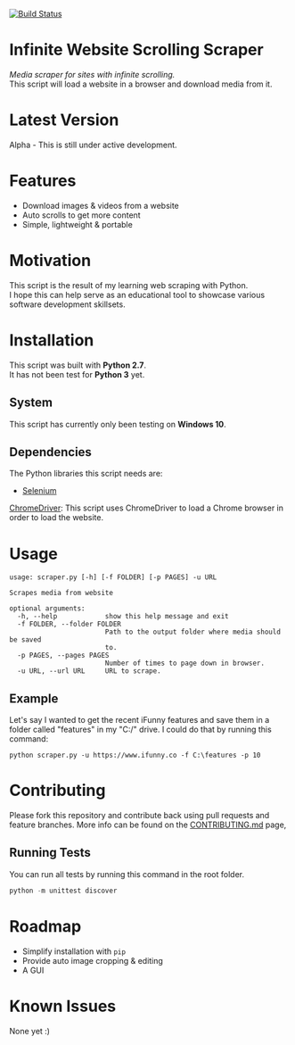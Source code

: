 [![Build Status](https://travis-ci.org/asclines/infinite-scroll-scraper.svg?branch=master)](https://travis-ci.org/asclines/infinite-scroll-scraper)
# Infinite Website Scrolling Scraper
_Media scraper for sites with infinite scrolling._  
This script will load a website in a browser and download media from it.

# Latest Version
Alpha - This is still under active development.

# Features
- Download images & videos from a website
- Auto scrolls to get more content
- Simple, lightweight & portable

# Motivation
This script is the result of my learning web scraping with Python.  
I hope this can help serve as an educational tool to showcase various software
development skillsets.

# Installation
This script was built with **Python 2.7**.  
It has not been test for **Python 3** yet.

## System
This script has currently only been testing on **Windows 10**.

## Dependencies
The Python libraries this script needs are:
- [Selenium](http://selenium-python.readthedocs.io/)

[ChromeDriver](https://sites.google.com/a/chromium.org/chromedriver/):
This script uses ChromeDriver to load a Chrome browser in order to load the website.

# Usage
```
usage: scraper.py [-h] [-f FOLDER] [-p PAGES] -u URL

Scrapes media from website

optional arguments:
  -h, --help            show this help message and exit
  -f FOLDER, --folder FOLDER
                        Path to the output folder where media should be saved
                        to.
  -p PAGES, --pages PAGES
                        Number of times to page down in browser.
  -u URL, --url URL     URL to scrape.
  ```

## Example
Let's say I wanted to get the recent iFunny features and save them in a folder
called "features" in my "C:/" drive. I could do that by running this command:
```
python scraper.py -u https://www.ifunny.co -f C:\features -p 10
```

# Contributing
Please fork this repository and contribute back using pull requests and feature branches.
More info can be found on the [CONTRIBUTING.md](.github/CONTRIBUTING.md) page,



## Running Tests
You can run all tests by running this command in the root folder.
```python
python -m unittest discover
```

<!-- TODO:# Acknowledgements -->

# Roadmap
* Simplify installation with `pip`
* Provide auto image cropping & editing
* A GUI


# Known Issues
None yet :)
